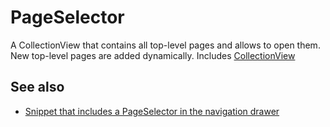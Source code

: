 # PageSelector

A CollectionView that contains all top-level pages and allows to open them. New top-level pages are added dynamically.
Includes [CollectionView](CollectionView.md)

## See also

- [Snippet that includes a PageSelector in the navigation drawer](https://github.com/eclipsesource/tabris-js/blob/master/snippets/drawer-pages/drawer-pages.js)
